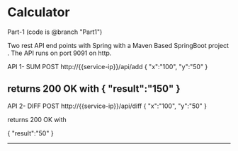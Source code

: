# Calculator

Part-1 (code is @branch "Part1")

Two rest API end points with Spring with a Maven Based SpringBoot project .
The API runs on port 9091 on http.

API 1- SUM
POST http://{{service-ip}}/api/add
{
            "x":"100",
            "y":"50"
}

returns 200 OK with
{
            "result":"150"
}
------------------------------------------
API 2- DIFF 
POST http://{{service-ip}}/api/diff
{
            "x":"100",
            "y":"50"
}

returns 200 OK with

{
             "result":"50"
}

------
